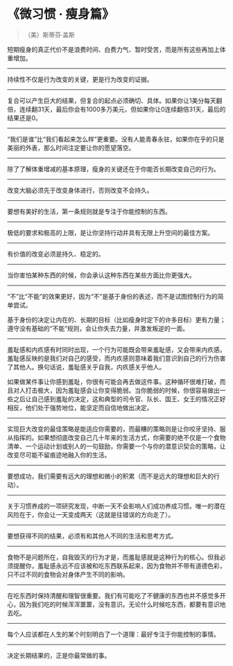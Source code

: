 # 《微习惯 · 瘦身篇》

> （美）斯蒂芬·盖斯

短期瘦身的真正代价不是浪费时间、白费力气、暂时受苦，而是所有这些再加上体重增加。

---

持续性不仅是行为改变的关键，更是行为改变的证据。

---

复合可以产生巨大的结果，但复合的起点必须确切、具体。如果你让1美分每天翻倍，连续翻31天，最后你会有1000多万美元，但如果你让0连续翻倍31天，最后的结果还是0。

---

“我们是谁”比“我们看起来怎么样”更重要。没有人能青春永驻，如果你在乎的只是美丽的外表，那么时间注定要让你的愿望落空。

---

除了了解体重增减的基本原理，瘦身的关键还在于你能否长期改变自己的行为。

---

改变大脑必须先于改变身体进行，否则改变不会持久。

---

要想有美好的生活，第一条规则就是专注于你能控制的东西。

---

极低的要求和极高的上限，是让你坚持行动并具有无限上升空间的最佳方案。

---

有价值的改变必须是持久、稳定的。

---

当你害怕某种东西的时候，你会承认这种东西在某些方面比你更强大。

---

“不”比“不能”的效果更好，因为“不”是基于身份的表述，而不是试图控制行为的简单尝试。

基于身份的决定让内在的、长期的目标（比如瘦身时定下的许多目标）更有力量；遵守没有基础的“不能”规则，会让你失去力量，并激发叛逆的一面。

---

羞耻感和内疚感有时同时出现，一个行为可能既会带来羞耻感，又会带来内疚感。羞耻感反映的是我们对自己的感受，而内疚感则意味着我们意识到自己的行为伤害了其他人。换句话说，羞耻感关乎自我，内疚感关乎他人。

如果做某件事让你感到羞耻，你很有可能会再去做这件事。这种循环很难打破，而且对人打击极大，因为羞耻感会让你变得脆弱。当你脆弱的时候，你很容易做出一些之后让自己感到羞耻的决定，这和典型的司令官、队长、国王、女王的情况正好相反，他们处于强势地位，能坚定而自信地做出决定。

---

实现巨大改变的最佳策略是能适应你需要的，而最糟的策略则是让你咬牙坚持、服从指挥的。如果想彻底改变自己几十年来的生活方式，你需要的绝不仅是一个食物清单、一个运动计划或别人的一句鼓励，你需要一个与你的潜意识契合的策略，让改变尽可能不留痕迹地融入你的生活。

---

要想成功，我们需要有远大的理想和微小的积累（而不是远大的理想和巨大的行动）。

---

关于习惯养成的一项研究发现，中断一天不会影响人们成功养成习惯。唯一的潜在风险在于，你会让一天变成两天（这就是往错误的方向走了）。

---

要想获得不同的结果，必须有和其他人不同的生活和思考方式。

---

食物不是问题所在，自我毁灭的行为才是，而羞耻感就是这种行为的核心。但我必须提醒你，羞耻感永远不应该被和吃东西联系起来，因为食物并不带有道德色彩，只不过不同的食物会对身体产生不同的影响。

---

在吃东西时保持清醒和理智很重要。我们有可能吃了不健康的东西也并不感觉多开心，因为我们吃的时候浑浑噩噩，没有意识。无论什么时候吃东西，都要有意识地去吃。

---

每个人应该都在人生的某个时刻明白了一个道理：最好专注于你能控制的事情。

---

决定长期结果的，正是你最常做的事。